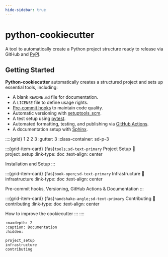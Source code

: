 ```yaml
---
hide-sidebar: true
---
```


# python-cookiecutter

A tool to automatically create a Python project structure ready to
release via GitHub and [PyPI](https://pypi.org/).

## Getting Started

**Python-cookiecutter** automatically creates a structured project and sets up essential
tools, including:

-   A blank `README.md` file for documentation.
-   A `LICENSE` file to define usage rights.
-   [Pre-commit hooks](https://pre-commit.com/) to maintain code
    quality.
-   Automatic versioning with
    [setuptools_scm](https://setuptools-scm.readthedocs.io/en/latest/).
-   A test setup using [pytest](https://docs.pytest.org/en/7.0.x/).
-   Automated formatting, testing, and publishing via [GitHub
    Actions](https://github.com/features/actions).
-   A documentation setup with
    [Sphinx](https://www.sphinx-doc.org/en/master/).


::::{grid} 1 2 2 3
:gutter: 3
:class-container: sd-p-3

:::{grid-item-card} {fas}`tools;sd-text-primary` Project Setup
:link: project_setup
:link-type: doc
:text-align: center

Installation and Setup
:::

:::{grid-item-card} {fas}`book-open;sd-text-primary` Infrastructure
:link: infrastructure
:link-type: doc
:text-align: center

Pre-commit hooks, Versioning, GitHub Actions & Documentation
:::

:::{grid-item-card} {fas}`handshake-angle;sd-text-primary` Contributing
:link: contributing
:link-type: doc
:text-align: center

How to improve the cookiecutter
:::
::::


```{toctree}
:maxdepth: 2
:caption: Documentation
:hidden:

project_setup
infrastructure
contributing
```
